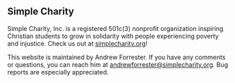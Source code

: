 ## Simple Charity

Simple Charity, Inc. is a registered 501c(3) nonprofit organization inspiring Christian students to grow in solidarity with people experiencing poverty and injustice. Check us out at [simplecharity.org][1]! 

This website is maintained by Andrew Forrester. If you have any comments or questions, you can reach him at andrewforrester@simplecharity.org. Bug reports are especially appreciated. 

[1]:	https://simplecharity.org "Simple Charity"